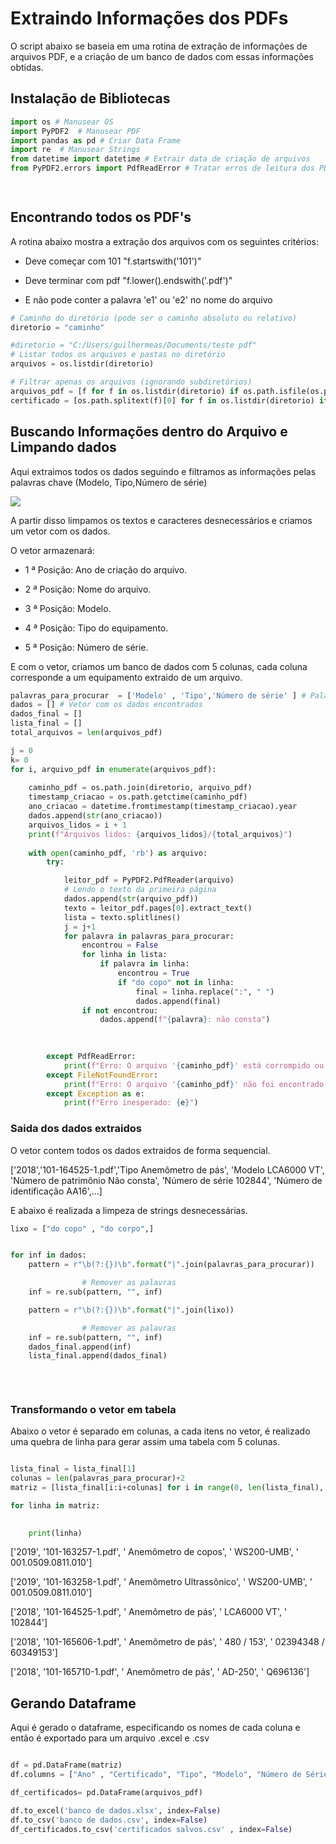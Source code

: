 # Extraindo Informações dos PDFs

O script abaixo se baseia em uma rotina de extração de informações de arquivos PDF, e a criação de um banco de dados com essas informações obtidas.

## Instalação de Bibliotecas


```python
import os # Manusear OS
import PyPDF2  # Manusear PDF
import pandas as pd # Criar Data Frame
import re  # Manusear Strings
from datetime import datetime # Extrair data de criação de arquivos
from PyPDF2.errors import PdfReadError # Tratar erros de leitura dos PDFs

 
```

## Encontrando todos os PDF's

A rotina abaixo mostra a extração dos arquivos com os seguintes critérios:

* Deve começar com 101 "f.startswith('101')"

* Deve terminar com pdf "f.lower().endswith('.pdf')"

* E não pode conter a palavra 'e1' ou 'e2' no nome do arquivo


```python
# Caminho do diretório (pode ser o caminho absoluto ou relativo)
diretorio = "caminho"

#diretorio = "C:/Users/guilhermeas/Documents/teste pdf"
# Listar todos os arquivos e pastas no diretório
arquivos = os.listdir(diretorio)

# Filtrar apenas os arquivos (ignorando subdiretórios)
arquivos_pdf = [f for f in os.listdir(diretorio) if os.path.isfile(os.path.join(diretorio, f)) and f.lower().endswith('.pdf') and f.startswith('101') and "-e1" not in f and "-e2" not in f ]
certificado = [os.path.splitext(f)[0] for f in os.listdir(diretorio) if os.path.isfile(os.path.join(diretorio, f))]


```

## Buscando Informações dentro do Arquivo e Limpando dados

Aqui extraimos todos os dados seguindo e filtramos as informações pelas palavras chave (Modelo, Tipo,Número de série)


<div aling="center">
<img src = "https://github.com/user-attachments/assets/27ee03de-f08a-4fe8-8fa4-a4c453bb7a1e"
</div>
  

A partir disso limpamos os textos e caracteres desnecessários e criamos um vetor com os dados.

O vetor armazenará:

* 1 ª Posição: Ano de criação do arquivo.
  
* 2 ª Posição: Nome do arquivo.

* 3 ª Posição: Modelo.
 
* 4 ª Posição: Tipo do equipamento.
   
* 5 ª Posição: Número de série.
     

E com o vetor, criamos um banco de dados com 5 colunas, cada coluna corresponde a um equipamento extraido de um arquivo.


```python
palavras_para_procurar  = ['Modelo' , 'Tipo','Número de série' ] # Palavras-Chave
dados = [] # Vetor com os dados encontrados
dados_final = []
lista_final = []
total_arquivos = len(arquivos_pdf)

j = 0
k= 0
for i, arquivo_pdf in enumerate(arquivos_pdf):
    
    caminho_pdf = os.path.join(diretorio, arquivo_pdf)
    timestamp_criacao = os.path.getctime(caminho_pdf)
    ano_criacao = datetime.fromtimestamp(timestamp_criacao).year
    dados.append(str(ano_criacao))
    arquivos_lidos = i + 1
    print(f"Arquivos lidos: {arquivos_lidos}/{total_arquivos}")
    
    with open(caminho_pdf, 'rb') as arquivo:
        try:

            leitor_pdf = PyPDF2.PdfReader(arquivo)
            # Lendo o texto da primeira página
            dados.append(str(arquivo_pdf))
            texto = leitor_pdf.pages[0].extract_text()
            lista = texto.splitlines()
            j = j+1
            for palavra in palavras_para_procurar:
                encontrou = False
                for linha in lista:
                    if palavra in linha:
                        encontrou = True
                        if "do copo" not in linha:
                            final = linha.replace(":", " ")
                            dados.append(final)
                if not encontrou:
                    dados.append(f"{palavra}: não consta")
                

                
        except PdfReadError:
            print(f"Erro: O arquivo '{caminho_pdf}' está corrompido ou não é um PDF válido.")
        except FileNotFoundError:
            print(f"Erro: O arquivo '{caminho_pdf}' não foi encontrado.")
        except Exception as e:
            print(f"Erro inesperado: {e}")

```

### Saida dos dados extraidos

O vetor contem todos os dados extraidos de forma sequencial.

['2018','101-164525-1.pdf','Tipo Anemômetro de pás', 'Modelo LCA6000 VT', 'Número de patrimônio Não consta', 'Número de série 102844', 'Número de identificação AA16',...]


E abaixo é realizada a limpeza de strings desnecessárias.

```python
lixo = ["do copo" , "do corpo",]


for inf in dados:
    pattern = r"\b(?:{})\b".format("|".join(palavras_para_procurar))

                # Remover as palavras
    inf = re.sub(pattern, "", inf)

    pattern = r"\b(?:{})\b".format("|".join(lixo))

                # Remover as palavras
    inf = re.sub(pattern, "", inf)
    dados_final.append(inf)
    lista_final.append(dados_final)
            
    
    
```

### Transformando o vetor em tabela
Abaixo o vetor é separado em colunas, a cada itens no vetor, é realizado uma quebra de linha para gerar assim uma tabela com 5 colunas.


```python

lista_final = lista_final[1]
colunas = len(palavras_para_procurar)+2
matriz = [lista_final[i:i+colunas] for i in range(0, len(lista_final), colunas)]

for linha in matriz:
         

    print(linha)
```
['2019', '101-163257-1.pdf', '  Anemômetro de copos', '  WS200-UMB', '  001.0509.0811.010']

['2019', '101-163258-1.pdf', '  Anemômetro Ultrassônico', '  WS200-UMB', '  001.0509.0811.010']

['2018', '101-164525-1.pdf', '  Anemômetro de pás', '  LCA6000 VT', '  102844']

['2018', '101-165606-1.pdf', '  Anemômetro de pás', '   480 / 153', '  02394348 / 60349153']

['2018', '101-165710-1.pdf', '  Anemômetro de pás', '  AD-250', '  Q696136']


##  Gerando Dataframe
Aqui é gerado o dataframe, especificando os nomes de cada coluna e então é exportado para um arquivo .excel e .csv


```python

df = pd.DataFrame(matriz)
df.columns = ["Ano" , "Certificado", "Tipo", "Modelo", "Número de Série"]

df_certificados= pd.DataFrame(arquivos_pdf)
```


```python
df.to_excel('banco de dados.xlsx', index=False)
df.to_csv('banco de dados.csv', index=False)
df_certificados.to_csv('certificados salvos.csv' , index=False)
```
